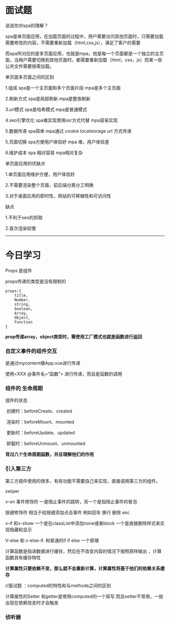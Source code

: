 # 面试题

说说你对spa的理解？

spa是单页面应用，在加载页面的过程中，用户需要访问其他页面时，只需要加载需要修改的内容，不需要重新加载（html,css,js），满足了客户的需要

而spa所对应的是多页面应用，也就是mpa，他是每一个页面都是一个独立的主页面，当用户需要切换到其他页面时，都需要重新加载（html，css，js）而某一些公共文件需要按需加载。



单页面多页面之间的区别



1.组成 spa是一个主页面和多个页面片段 mpa是多个主页面

2.刷新方式 spa是局部刷新 mpa是整夜刷新

3.url模式 spa是哈希模式 mpa是普通模式

4.seo引擎优化 spa难实现使用ssr方式代替 mpa容易实现

5.数据传递 spa简单 mpa通过 cookie localstorage url 方式传递

5.页面切换 spa方便用户体验好 mpa 难，用户体验差

6.维护成本 spa 相对容易 mpa相对复杂



单页面应用的优缺点

1.单页面应用维护方便，用户体验好

2.不需要渲染整个页面，前后端分离分工明确

3.对于桌面应用的即时性，网站的可移植性和可访问性

缺点

1.不利于seo的抓取

2.首次渲染较慢





------

# 今日学习



Props 是组件 

props传递的类型是没有限制的

```
props:{
	title,
	Number,
	string,
	boolean,
	Array,
	Object,
	Function
}
```

**prop传递array，object类型时，需使用工厂模式也就是函数进行返回**





### 自定义事件的组件交互

是通过mycontent像App.vue进行传递 

使用<XXX @事件名=“函数”> 进行传递，而且是函数的调用



### 组件的 生命周期

组件的状态

​			创建时：beforeCreate、created

​			渲染时：beforeMount、mounted

​			更新时：beforeUpdate、updated

​			卸载时：beforeUnmount、unmounted

**背过八个生命周期函数，并且理解他们的作用**





### 引入第三方



第三方插件使用的很多，有些功能不需要自己来实现，直接调用第三方的组件。

swiper





v-on 事件修饰符 一是阻止事件的跳转，另一个是指阻止事件的冒泡

按键修饰符 相当于给按键添加点击事件 例如回车 换行 删除 esc



v-if 和v-show 一个是在classList中添加none或者block 一个是直接删除样式来实现隐藏和显示



V-else 和 v-else-if.  和普通的if if else 一个原理



计算函数是指讲数据进行缓存，然后在不改变内容的情况下按照原样输出 ，计算函数具有缓存特性

**计算属性只要依赖不变，那么就不会重新计算，计算属性将基于他们的依赖关系缓存**

//面试题 ：computed的特性和与methods之间的区别



计算属性的Setter 和getter是使用computed的一个简写 而且setter不常用，一般出现在依赖改变时才会触发



### 侦听器

###   







